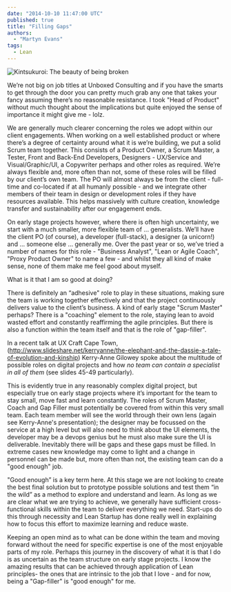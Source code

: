 ```yaml
---
date: "2014-10-10 11:47:00 UTC"
published: true
title: "Filling Gaps"
authors:
  - "Martyn Evans"
tags:
  - Lean
---
```


![Kintsukuroi: The beauty of being broken](https://s3-eu-west-1.amazonaws.com/unboxed-web-images/e0ebf997d5f82997ef4dfe669124cd2e.png "Kintsukuroi: The beauty of being broken")

We’re not big on job titles at Unboxed Consulting and if you have the smarts to get through the door you can pretty much grab any one that takes your fancy assuming there’s no reasonable resistance. I took "Head of Product" without much thought about the implications but quite enjoyed the sense of importance it might give me - lolz.

We are generally much clearer concerning the roles we adopt within our client engagements. When working on a well established product or where there’s a degree of certainty around what it is we’re building, we put a solid Scrum team together. This consists of a Product Owner, a Scrum Master, a Tester, Front and Back-End Developers, Designers - UX/Service and Visual/Graphic/UI, a Copywriter perhaps and other roles as required. We’re always flexible and, more often than not, some of these roles will be filled by our client’s own team. The PO will almost always be from the client - full-time and co-located if at all humanly possible - and we integrate other members of their team in design or development roles if they have resources available. This helps massively with culture creation, knowledge transfer and sustainability after our engagement ends.

On early stage projects however, where there is often high uncertainty, we start with a much smaller, more flexible team of ... generalists. We’ll have the client PO (of course), a developer (full-stack), a designer (a unicorn!) and … someone else … generally me. Over the past year or so, we’ve tried a number of names for this role - "Business Analyst", "Lean or Agile Coach", "Proxy Product Owner" to name a few - and whilst they all kind of make sense, none of them make me feel good about myself.

What is it that I am so good at doing?

There is definitely an “adhesive" role to play in these situations, making sure the team is working together effectively and that the project continuously delivers value to the client’s business. A kind of early stage "Scrum Master" perhaps? There is a "coaching" element to the role, staying lean to avoid wasted effort and constantly reaffirming the agile principles. But there is also a function within the team itself and that is the role of "gap-filler".

In a recent talk at UX Craft Cape Town, (http://www.slideshare.net/kerryanne/the-elephant-and-the-dassie-a-tale-of-evolution-and-kinship) Kerry-Anne Gilowey spoke about the multitude of possible roles on digital projects and how <i>no team can contain a specialist in all of them</i> (see slides 45-49 particularly).

This is evidently true in any reasonably complex digital project, but especially true on early stage projects where it’s important for the team to stay small, move fast and learn constantly. The roles of Scrum Master, Coach and Gap Filler must potentially be covered from within this very small team. Each team member will see the world through their own lens (again see Kerry-Anne's presentation); the designer may be focussed on the service at a high level but will also need to think about the UI elements, the developer may be a devops genius but he must also make sure the UI is deliverable. Inevitably there will be gaps and these gaps must be filled. In extreme cases new knowledge may come to light and a change in personnel can be made but, more often than not, the existing team can do a "good enough" job.

"Good enough” is a key term here. At this stage we are not looking to create the best final solution but to prototype possible solutions and test them “in the wild” as a method to explore and understand and learn. As long as we are clear what we are trying to achieve, we generally have sufficient cross-functional skills within the team to deliver everything we need. Start-ups do this through necessity and Lean Startup has done really well in explaining how to focus this effort to maximize learning and reduce waste.

Keeping an open mind as to what can be done within the team and moving forward without the need for specific expertise is one of the most enjoyable parts of my role. Perhaps this journey in the discovery of what it is that I do is as uncertain as the team structure on early stage projects. I know the amazing results that can be achieved through application of Lean principles- the ones that are intrinsic to the job that I love - and for now, being a "Gap-filler" is "good enough" for me.



